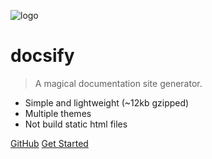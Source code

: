 ![logo](/media/Gakki-s.jpg)

# docsify

> A magical documentation site generator.

* Simple and lightweight (~12kb gzipped)
* Multiple themes
* Not build static html files

[GitHub](https://github.com/docsifyjs/docsify/)
[Get Started](/README)